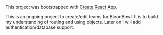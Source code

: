 This project was bootstrapped with [Create React App](https://github.com/facebook/create-react-app).

This is an ongoing project to create/edit teams for BloodBowl.
It is to build my understanding of routing and using objects.  Later on I will add authentication/database support.
